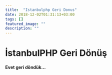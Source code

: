```yaml
---
title:  "Istanbulphp Geri Donus"
date: 2018-12-02T01:31:13+03:00
tags: []
featured_image: ""
description: ""
---
```


# İstanbulPHP Geri Dönüş

#### Evet geri döndük...